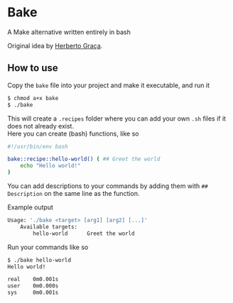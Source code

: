 # Bake
A Make alternative written entirely in bash

Original idea by [Herberto Graça](https://github.com/hgraca).

## How to use

Copy the `bake` file into your project and make it executable, and run it
```sh
$ chmod a+x bake
$ ./bake
```

This will create a `.recipes` folder where you can add your own `.sh` files if it does not already exist.  
Here you can create (bash) functions, like so
```sh
#!/usr/bin/env bash

bake::recipe::hello-world() ( ## Greet the world
    echo "Hello world!"
)
```

You can add descriptions to your commands by adding them with `## Description` on the same line as the function.

Example output
```sh
Usage: './bake <target> [arg1] [arg2] [...]'
    Available targets:
        hello-world      Greet the world
```

Run your commands like so
```sh
$ ./bake hello-world
Hello world!

real    0m0.001s
user    0m0.000s
sys     0m0.001s
```
